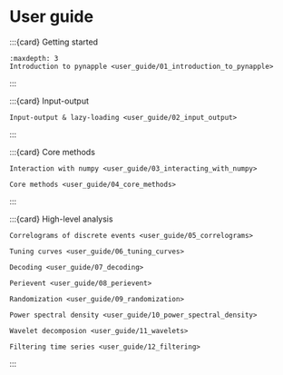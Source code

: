 User guide
==========

:::{card} Getting started
```{toctree}
:maxdepth: 3
Introduction to pynapple <user_guide/01_introduction_to_pynapple>
```
:::

:::{card} Input-output
```{toctree}
Input-output & lazy-loading <user_guide/02_input_output>
```
:::

:::{card} Core methods
```{toctree}
Interaction with numpy <user_guide/03_interacting_with_numpy>
```

```{toctree}
Core methods <user_guide/04_core_methods>
```
:::

:::{card} High-level analysis
```{toctree}
Correlograms of discrete events <user_guide/05_correlograms>
```

```{toctree}
Tuning curves <user_guide/06_tuning_curves>
```

```{toctree}
Decoding <user_guide/07_decoding>
```

```{toctree}
Perievent <user_guide/08_perievent>
```

```{toctree}
Randomization <user_guide/09_randomization>
```

```{toctree}
Power spectral density <user_guide/10_power_spectral_density>
```

```{toctree}
Wavelet decomposion <user_guide/11_wavelets>
```

```{toctree}
Filtering time series <user_guide/12_filtering>
```
:::


